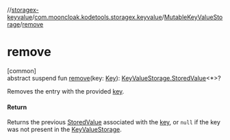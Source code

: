 //[storagex-keyvalue](../../../index.md)/[com.mooncloak.kodetools.storagex.keyvalue](../index.md)/[MutableKeyValueStorage](index.md)/[remove](remove.md)

# remove

[common]\
abstract suspend fun [remove](remove.md)(key: [Key](index.md)): [KeyValueStorage.StoredValue](../-key-value-storage/-stored-value/index.md)&lt;*&gt;?

Removes the entry with the provided [key](remove.md).

#### Return

Returns the previous [StoredValue](../-key-value-storage/-stored-value/index.md) associated with the [key](remove.md), or `null` if the key was not present in the [KeyValueStorage](../-key-value-storage/index.md).
